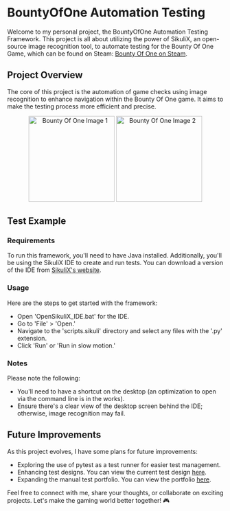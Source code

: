 # BountyOfOne Automation Testing

Welcome to my personal project, the BountyOfOne Automation Testing Framework. This project is all about utilizing the power of SikuliX, an open-source image recognition tool, to automate testing for the Bounty Of One Game, which can be found on Steam: [Bounty Of One on Steam](https://store.steampowered.com/app/1968730/Bounty_of_One/).

## Project Overview
The core of this project is the automation of game checks using image recognition to enhance navigation within the Bounty Of One game. It aims to make the testing process more efficient and precise.

<p align="center">
  <img src="https://github.com/yeetbix529/yeetbix529/assets/68143085/0d1cf7e7-742c-4566-ae57-5c3263f95e65" alt="Bounty Of One Image 1" width="200" height="200">
  <img src="https://github.com/yeetbix529/yeetbix529/assets/68143085/392507cf-5c74-4c0a-999f-744309691d25" alt="Bounty Of One Image 2" width="200" height="200">
</p>

## Test Example


### Requirements
To run this framework, you'll need to have Java installed. Additionally, you'll be using the SikuliX IDE to create and run tests. You can download a version of the IDE from [SikuliX's website](https://raiman.github.io/SikuliX1/downloads.html).

### Usage
Here are the steps to get started with the framework:
- Open 'OpenSikuliX_IDE.bat' for the IDE.
- Go to 'File' > 'Open.'
- Navigate to the 'scripts.sikuli' directory and select any files with the '.py' extension.
- Click 'Run' or 'Run in slow motion.'

### Notes
Please note the following:
- You'll need to have a shortcut on the desktop (an optimization to open via the command line is in the works).
- Ensure there's a clear view of the desktop screen behind the IDE; otherwise, image recognition may fail.

## Future Improvements
As this project evolves, I have some plans for future improvements:
- Exploring the use of pytest as a test runner for easier test management.
- Enhancing test designs. You can view the current test design [here](https://docs.google.com/spreadsheets/d/1UpWrzRSqfDXP_9hlPNWXFvVVdHpaLuLR9jGSBTet62A/edit?usp=sharing).
- Expanding the manual test portfolio. You can view the portfolio [here](https://www.figma.com/file/4NN6sqFuVJZpwaJEXaDDnr/Bounty-of-One%3A-Test-Portfolio?type=whiteboard&node-id=0%3A1&t=Vebh0LXrJ7jY5BiV-1).

Feel free to connect with me, share your thoughts, or collaborate on exciting projects. Let's make the gaming world better together! 🎮
